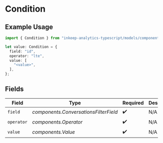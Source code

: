 # Condition

## Example Usage

```typescript
import { Condition } from "inkeep-analytics-typescript/models/components";

let value: Condition = {
  field: "id",
  operator: "lte",
  value: [
    "<value>",
  ],
};
```

## Fields

| Field                                 | Type                                  | Required                              | Description                           |
| ------------------------------------- | ------------------------------------- | ------------------------------------- | ------------------------------------- |
| `field`                               | *components.ConversationsFilterField* | :heavy_check_mark:                    | N/A                                   |
| `operator`                            | *components.Operator*                 | :heavy_check_mark:                    | N/A                                   |
| `value`                               | *components.Value*                    | :heavy_check_mark:                    | N/A                                   |